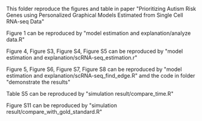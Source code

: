 This folder reproduce the figures and table in paper "Prioritizing Autism Risk Genes using Personalized Graphical Models Estimated from Single Cell RNA-seq Data"

Figure 1 can be reproduced by "model estimation and explanation/analyze data.R"

Figure 4, Figure S3, Figure S4, Figure S5 can be reproduced by "model estimation and explanation/scRNA-seq_estimation.r"

Figure 5, Figure S6, Figure S7, Figure S8 can be reproduced by "model estimation and explanation/scRNA-seq_find_edge.R" amd the code in folder "demonstrate the results"

Table S5 can be reproduced by "simulation result/compare_time.R"

Figure S11 can be reproduced by "simulation result/compare_with_gold_standard.R"
